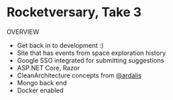 # Rocketversary, Take 3

OVERVIEW
* Get back in to development :)
* Site that has events from space exploration history
* Google SSO integrated for submitting suggestions
* ASP.NET Core, Razor
* CleanArchitecture concepts from [@ardalis](https://github.com/ardalis)
* Mongo back end
* Docker enabled
